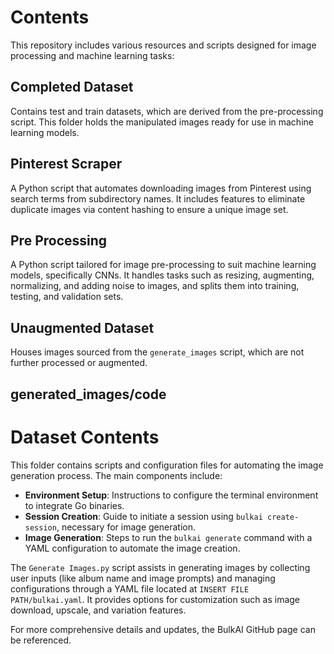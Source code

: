 # Contents

This repository includes various resources and scripts designed for image processing and machine learning tasks:

## Completed Dataset
Contains test and train datasets, which are derived from the pre-processing script. This folder holds the manipulated images ready for use in machine learning models.

## Pinterest Scraper
A Python script that automates downloading images from Pinterest using search terms from subdirectory names. It includes features to eliminate duplicate images via content hashing to ensure a unique image set.

## Pre Processing
A Python script tailored for image pre-processing to suit machine learning models, specifically CNNs. It handles tasks such as resizing, augmenting, normalizing, and adding noise to images, and splits them into training, testing, and validation sets.

## Unaugmented Dataset
Houses images sourced from the `generate_images` script, which are not further processed or augmented.

## generated_images/code

# Dataset Contents

This folder contains scripts and configuration files for automating the image generation process. The main components include:

- **Environment Setup**: Instructions to configure the terminal environment to integrate Go binaries.
- **Session Creation**: Guide to initiate a session using `bulkai create-session`, necessary for image generation.
- **Image Generation**: Steps to run the `bulkai generate` command with a YAML configuration to automate the image creation.

The `Generate Images.py` script assists in generating images by collecting user inputs (like album name and image prompts) and managing configurations through a YAML file located at `INSERT FILE PATH/bulkai.yaml`. It provides options for customization such as image download, upscale, and variation features.

For more comprehensive details and updates, the BulkAI GitHub page can be referenced.

